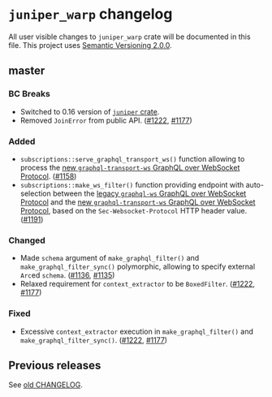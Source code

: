 `juniper_warp` changelog
========================

All user visible changes to `juniper_warp` crate will be documented in this file. This project uses [Semantic Versioning 2.0.0].




## master

### BC Breaks

- Switched to 0.16 version of [`juniper` crate].
- Removed `JoinError` from public API. ([#1222], [#1177])

### Added

- `subscriptions::serve_graphql_transport_ws()` function allowing to process the [new `graphql-transport-ws` GraphQL over WebSocket Protocol][graphql-transport-ws]. ([#1158])
- `subscriptions::make_ws_filter()` function providing endpoint with auto-selection between the [legacy `graphql-ws` GraphQL over WebSocket Protocol][graphql-ws] and the [new `graphql-transport-ws` GraphQL over WebSocket Protocol][graphql-transport-ws], based on the `Sec-Websocket-Protocol` HTTP header value. ([#1191])

### Changed

- Made `schema` argument of `make_graphql_filter()` and `make_graphql_filter_sync()` polymorphic, allowing to specify external `Arc`ed `schema`. ([#1136], [#1135])
- Relaxed requirement for `context_extractor` to be `BoxedFilter`. ([#1222], [#1177])

### Fixed

- Excessive `context_extractor` execution in `make_graphql_filter()` and `make_graphql_filter_sync()`. ([#1222], [#1177])

[#1135]: /../../issues/1136
[#1136]: /../../pull/1136
[#1158]: /../../pull/1158
[#1177]: /../../issues/1177
[#1191]: /../../pull/1191
[#1222]: /../../pull/1222




## Previous releases

See [old CHANGELOG](/../../blob/juniper_warp-v0.7.0/juniper_warp/CHANGELOG.md).




[`juniper` crate]: https://docs.rs/juniper
[Semantic Versioning 2.0.0]: https://semver.org
[graphql-transport-ws]: https://github.com/enisdenjo/graphql-ws/blob/v5.14.0/PROTOCOL.md
[graphql-ws]: https://github.com/apollographql/subscriptions-transport-ws/blob/v0.11.0/PROTOCOL.md
